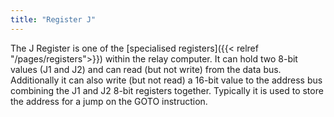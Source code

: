```yaml
---
title: "Register J"
---
```


The J Register is one of the [specialised registers]({{< relref "/pages/registers">}}) within the relay computer. It can hold two 8-bit values (J1 and J2) and can read (but not write) from the data bus. Additionally it can also write (but not read) a 16-bit value to the address bus combining the J1 and J2 8-bit registers together. Typically it is used to store the address for
a jump on the GOTO instruction.
